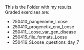 This is the Folder with my results. </br>
Graded exercises are:
* 250410_pangenome_Loose
* 250410_progenetix_cnv_Loose
* 250411_Loose_var_gen_disease
* 250415_file_formats_Loose
* 250416_SLoose_questions_day_7
